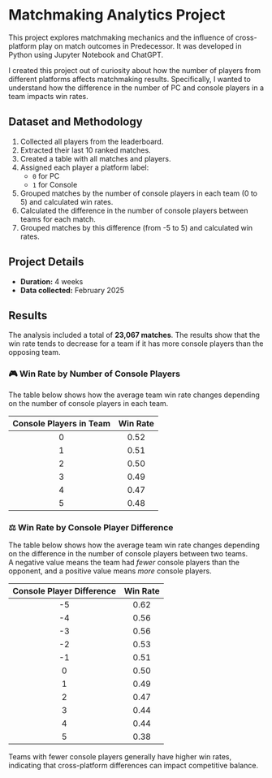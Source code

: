 # Matchmaking Analytics Project

This project explores matchmaking mechanics and the influence of cross-platform play on match outcomes in Predecessor. It was developed in Python using Jupyter Notebook and ChatGPT.

I created this project out of curiosity about how the number of players from different platforms affects matchmaking results. Specifically, I wanted to understand how the difference in the number of PC and console players in a team impacts win rates.

## Dataset and Methodology

1. Collected all players from the leaderboard.
2. Extracted their last 10 ranked matches.
3. Created a table with all matches and players.
4. Assigned each player a platform label:
   - `0` for PC
   - `1` for Console
5. Grouped matches by the number of console players in each team (0 to 5) and calculated win rates.
6. Calculated the difference in the number of console players between teams for each match.
7. Grouped matches by this difference (from -5 to 5) and calculated win rates.

## Project Details

- **Duration:** 4 weeks  
- **Data collected:** February 2025

## Results

The analysis included a total of **23,067 matches**. The results show that the win rate tends to decrease for a team if it has more console players than the opposing team.

### 🎮 Win Rate by Number of Console Players

The table below shows how the average team win rate changes depending on the number of console players in each team.

| Console Players in Team | Win Rate |
|:------------------------:|:--------:|
| 0                        | 0.52     |
| 1                        | 0.51     |
| 2                        | 0.50     |
| 3                        | 0.49     |
| 4                        | 0.47     |
| 5                        | 0.48     |

### ⚖️ Win Rate by Console Player Difference

The table below shows how the average team win rate changes depending on the difference in the number of console players between two teams.  
A negative value means the team had *fewer* console players than the opponent, and a positive value means *more* console players.

| Console Player Difference | Win Rate |
|:--------------------------:|:--------:|
| -5                         | 0.62     |
| -4                         | 0.56     |
| -3                         | 0.56     |
| -2                         | 0.53     |
| -1                         | 0.51     |
| 0                          | 0.50     |
| 1                          | 0.49     |
| 2                          | 0.47     |
| 3                          | 0.44     |
| 4                          | 0.44     |
| 5                          | 0.38     |


Teams with fewer console players generally have higher win rates, indicating that cross-platform differences can impact competitive balance.


